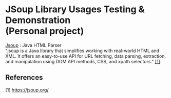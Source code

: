<h1>JSoup Library Usages Testing & Demonstration <br> (Personal project)</h1>

[Jsoup](https://jsoup.org/) : Java HTML Parser</b>
<br>"jsoup is a Java library that simplifies working with real-world HTML and XML.
It offers an easy-to-use API for URL fetching, data parsing, extraction, and manipulation using DOM API methods, CSS, and xpath selectors." [[1]](#1).



## References
<a id="1">[1]</a> 
https://jsoup.org/
